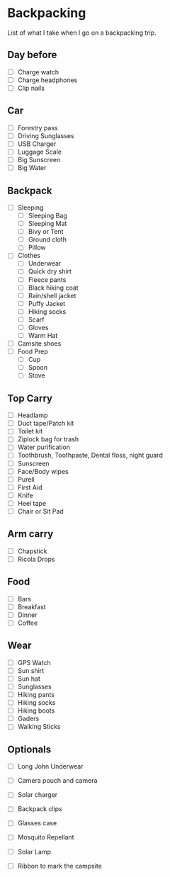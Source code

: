 # Backpacking

List of what I take when I go on a backpacking trip.

## Day before

- [ ] Charge watch
- [ ] Charge headphones
- [ ] Clip nails

## Car

- [ ] Forestry pass
- [ ] Driving Sunglasses
- [ ] USB Charger
- [ ] Luggage Scale
- [ ] Big Sunscreen
- [ ] Big Water

## Backpack

- [ ] Sleeping
     - [ ] Sleeping Bag
     - [ ] Sleeping Mat
     - [ ] Bivy or Tent
     - [ ] Ground cloth
     - [ ] Pillow
- [ ] Clothes
     - [ ] Underwear
     - [ ] Quick dry shirt
     - [ ] Fleece pants
     - [ ] Black hiking coat
     - [ ] Rain/shell jacket
     - [ ] Puffy Jacket
     - [ ] Hiking socks
     - [ ] Scarf
     - [ ] Gloves
     - [ ] Warm Hat
- [ ] Camsite shoes
- [ ] Food Prep
     - [ ] Cup
     - [ ] Spoon
     - [ ] Stove

## Top Carry

- [ ] Headlamp
- [ ] Duct tape/Patch kit
- [ ] Toilet kit
- [ ] Ziplock bag for trash
- [ ] Water purification
- [ ] Toothbrush, Toothpaste, Dental floss, night guard
- [ ] Sunscreen
- [ ] Face/Body wipes
- [ ] Purell
- [ ] First Aid
- [ ] Knife
- [ ] Heel tape
- [ ] Chair or Sit Pad

## Arm carry

- [ ] Chapstick
- [ ] Ricola Drops

## Food

- [ ] Bars
- [ ] Breakfast
- [ ] Dinner
- [ ] Coffee

## Wear

- [ ] GPS Watch
- [ ] Sun shirt
- [ ] Sun hat
- [ ] Sunglasses
- [ ] Hiking pants
- [ ] Hiking socks
- [ ] Hiking boots
- [ ] Gaders
- [ ] Walking Sticks

## Optionals

- [ ] Long John Underwear
- [ ] Camera pouch and camera
- [ ] Solar charger
- [ ] Backpack clips
- [ ] Glasses case
- [ ] Mosquito Repellant
- [ ] Solar Lamp
- [ ] Ribbon to mark the campsite


